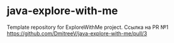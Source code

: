 # java-explore-with-me
Template repository for ExploreWithMe project.
Ссылка на PR №1 https://github.com/DmitreeV/java-explore-with-me/pull/3
